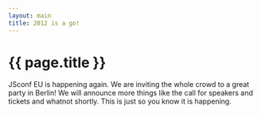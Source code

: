 ```yaml
---
layout: main
title: 2012 is a go!
---
```


# {{ page.title }}

JSconf EU is happening again. We are inviting the whole crowd to a great party in Berlin! We will announce more things like the call for speakers and tickets and whatnot shortly. This is just so you know it is happening.

